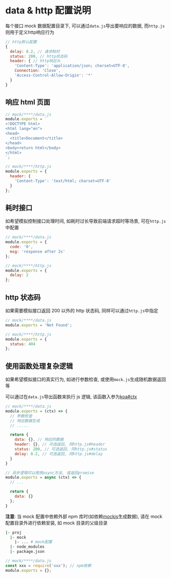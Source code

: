 # data & http 配置说明

每个接口 mock 数据配置目录下, 可以通过`data.js`导出要响应的数据, 而`http.js`则用于定义http响应行为

```js
// http默认配置
{
  delay: 0.2, // 请求耗时
  status: 200, // http状态码
  header: { // http响应头
    'Content-Type': 'application/json; charset=UTF-8',
    Connection: 'Close',
    'Access-Control-Allow-Origin': '*'
  }
}
```

## 响应 html 页面

```js
// mock/****/data.js
module.exports = `
<!DOCTYPE html>
<html lang="en">
<head>
  <title>Document</title>
</head>
<body>return html</body>
</html>
`;

// mock/****/http.js
module.exports = {
  header: {
    'Content-Type': 'text/html; charset=UTF-8'
  }
};
```

## 耗时接口

如希望模拟控制接口处理时间, 如耗时过长导致前端请求超时等场景, 可在`http.js`中配置

```js
// mock/****/data.js
module.exports = {
  code: '0',
  msg: 'response after 2s'
};

// mock/****/http.js
module.exports = {
  delay: 2
};
```

## http 状态码

如果需要模拟接口返回 200 以外的 http 状态码, 同样可以通过`http.js`中指定

```js
// mock/****/data.js
module.exports = 'Not Found';

// mock/****/http.js
module.exports = {
  status: 404
};
```

## 使用函数处理复杂逻辑

如果希望模拟接口的真实行为, 如进行参数检查, 或使用`mock.js`生成随机数据返回等

可以通过在`data.js`导出函数来执行 js 逻辑, 该函数入参为[koa#ctx](https://koajs.com/#context)

```js
// mock/****/data.js
module.exports = (ctx) => {
  // 参数检查
  // 响应数据生成
  // .....

  return {
    data: {}, // 响应的数据
    header: {}, // 可选返回, 同http.js#header
    status: 200, // 可选返回, 同http.js#status
    delay: 0.2, // 可选返回, 同http.js#delay
  }
}

// 异步逻辑可以使用async方法, 或返回promise
module.exports = async (ctx) => {
  // ...

  return {
    data: {}
  };
}
```

**注意**: 当 mock 配置中依赖外部 npm 库时(如依赖[mockjs](https://github.com/nuysoft/Mock)生成数据), 请在 mock 配置目录外进行依赖安装, 如 mock 目录的父级目录

```bash
|- proj
  |- mock
    |- ... # mock配置
  |- node_modules
  |- package.json
```

```js
// mock/****/data.js
const xxx = require('xxx'); // npm依赖
module.exports = {};
```
